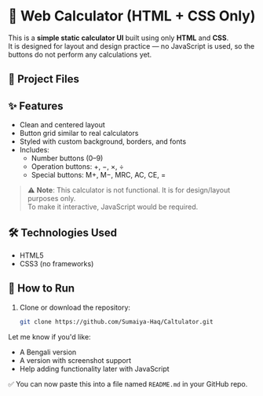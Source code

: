 # 🧮 Web Calculator (HTML + CSS Only)

This is a **simple static calculator UI** built using only **HTML** and **CSS**.  
It is designed for layout and design practice — no JavaScript is used, so the buttons do not perform any calculations yet.

## 📁 Project Files


## ✨ Features

- Clean and centered layout
- Button grid similar to real calculators
- Styled with custom background, borders, and fonts
- Includes:
  - Number buttons (0–9)
  - Operation buttons: +, −, ×, ÷
  - Special buttons: M+, M−, MRC, AC, CE, =
  
> ⚠️ **Note**: This calculator is not functional. It is for design/layout purposes only.  
To make it interactive, JavaScript would be required.

## 🛠 Technologies Used

- HTML5
- CSS3 (no frameworks)

## 🚀 How to Run

1. Clone or download the repository:
   ```bash
   git clone https://github.com/Sumaiya-Haq/Caltulator.git

Let me know if you'd like:
- A Bengali version
- A version with screenshot support
- Help adding functionality later with JavaScript

✅ You can now paste this into a file named `README.md` in your GitHub repo.
